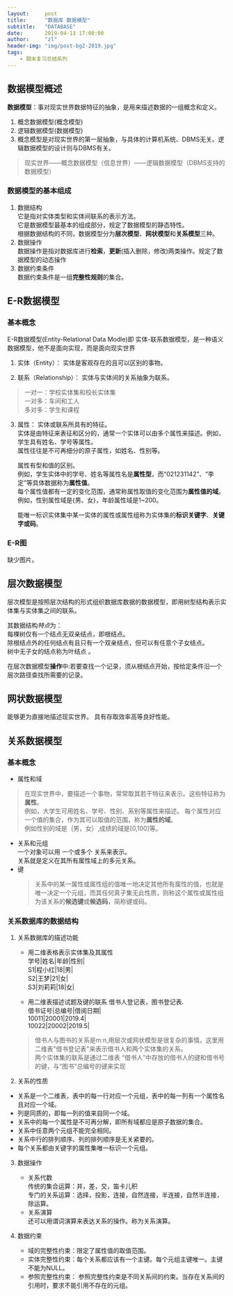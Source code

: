```yaml
---
layout:     post
title:      "数据库 数据模型"
subtitle:   "DATABASE"
date:       2019-04-13 17:00:00
author:     "zl"
header-img: "img/post-bg2-2019.jpg"
tags:
    - 期末复习总结系列
---
```


## 数据模型概述
**数据模型**：事对现实世界数据特征的抽象，是用来描述数据的一组概念和定义。  
1. 概念数据模型(概念模型)
2. 逻辑数据模型(数据模型)
3. 概念模型是对现实世界的第一层抽象，与具体的计算机系统、DBMS无关。逻辑数据模型的设计则与DBMS有关。

> 现实世界——概念数据模型（信息世界）——逻辑数据模型（DBMS支持的数据模型）

### 数据模型的基本组成
1. 数据结构     
   它是指对实体类型和实体间联系的表示方法。     
    它是数据模型最基本的组成部分，规定了数据模型的静态特性。    
    根据数据结构的不同，数据模型分为**层次模型**、**网状模型**和**关系模型**三种。
2. 数据操作     
   数据操作是指对数据库进行**检索**，**更新**(插入删除，修改)两类操作。规定了数据模型的动态操作
3. 数据约束条件     
   数据约束条件是一组**完整性规则**的集合。

## E-R数据模型

### 基本概念
E-R数据模型(Entity-Relational Data Modle)即 实体-联系数据模型，是一种语义数据模型，他不是面向实现，而是面向现实世界

1. 实体（Entity）：
    实体是客观存在的且可以区别的事物。
 
2. 联系（Relationship）：
      实体与实体间的关系抽象为联系。 
      
> 一对一：学校实体集和校长实体集    
> 一对多：车间和工人    
> 多对多：学生和课程

3. 属性：  实体或联系所具有的特征。    
 实体是由特征来表征和区分的，通常一个实体可以由多个属性来描述。例如，学生具有姓名、学号等属性。     
属性往往是不可再细分的原子属性，如姓名、性别等。

    属性有型和值的区别。    
        例如，学生实体中的学号、姓名等属性名是**属性型**，而“021231142”、“李定”等具体数据称为**属性值**。   
    每个属性值都有一定的变化范围，通常称属性取值的变化范围为**属性值的域**。    
        例如，性别属性域是{男、女}，年龄属性域是1~200。     

    能唯一标识实体集中某一实体的属性或属性组称为实体集的**标识关键字**、**关键字或码**。

### E-R图
缺少图片。

## 层次数据模型

层次模型是按照层次结构的形式组织数据库数据的数据模型，即用树型结构表示实体集与实体集之间的联系。    

其数据结构*特点*为：  
每棵树仅有一个结点无双亲结点，即根结点。    
除根结点外的任何结点有且只有一个双亲结点，但可以有任意个子女结点。  
树中无子女的结点称为叶结点 。

在层次数据模型**操作**中:若要查找一个记录，须从根结点开始，按给定条件沿一个层次路径查找所需要的记录。

## 网状数据模型

能够更为直接地描述现实世界。
具有存取效率高等良好性能。

## 关系数据模型

### 基本概念
- 属性和域
> 在现实世界中，要描述一个事物，常常取其若干特征来表示。这些特征称为**属性**。  
例如，大学生可用姓名、学号、性别、系别等属性来描述。
每个属性对应一个值的集合，作为其可以取值的范围，称为**属性的域**。  
例如性别的域是｛男，女｝,成绩的域是[0,100]等。

- 关系和元组    
  一个对象可以用 一个或多个 关系来表示。    
  关系就是定义在其所有属性域上的多元关系。
- 键    
  > 关系中的某一属性或属性组的值唯一地决定其他所有属性的值，也就是唯一决定一个元组，而其任何真子集无此性质，则称这个属性或属性组为该关系的**候选键**或**候选码**，简称键或码。 

### 关系数据库的数据结构
1. 关系数据库的描述功能
   - 用二维表格表示实体集及其属性   
   学号|姓名|年龄|性别|     
   S1|程小红|18|男|     
   S2|王梦|21|女|   
   S3|刘莉莉|18|女|

   - 用二维表描述试题及键的联系
   借书人登记表，图书登记表.    
   借书证号|总编号|借阅日期|    
    10011|20001|2019.4|     
    10022|20002|2019.5|

   > 借书人与图书的关系是m:n,用层次或网状模型是很复杂的事情。这里用二维表"借书登记表"来表示借书人和两个实体集的关系。    
    两个实体集的联系是通过二维表 “借书人”中存放的借书人的键和借书号的键，与“图书”总编号的键来实现
2. 关系的性质
-  关系是一个二维表，表中的每一行对应一个元组，表中的每一列有一个属性名且对应一个域。
 - 列是同质的，即每一列的值来自同一个域。
- 关系中的每一个属性是不可再分解，即所有域都应是原子数据的集合。
- 关系中任意两个元组不能完全相同。
- 关系中行的排列顺序、列的排列顺序是无关紧要的。
- 每个关系都由关键字的属性集唯一标识一个元组。

3. 数据操作 
   - 关系代数   
   传统的集合运算：并，差，交，笛卡儿积     
   专门的关系运算：选择，投影，连接，自然连接，半连接，自然半连接，除运算。
   - 关系演算   
  还可以用谓词演算来表达关系的操作。称为关系演算。

4. 数据约束 
    - 域的完整性约束：限定了属性值的取值范围。
    - 实体完整性约束：每个关系都应该有一个主键。每个元组主键唯一。主键不能为NULL。
    - 参照完整性约束： 参照完整性约束是不同关系间的约束。当存在关系间的引用时，要求不能引用不存在的元组。






   

  





